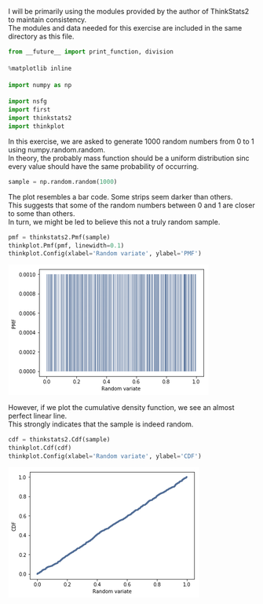 
I will be primarily using the modules provided by the author of ThinkStats2 to maintain consistency.<br>
The modules and data needed for this exercise are included in the same directory as this file.


```python
from __future__ import print_function, division

%matplotlib inline

import numpy as np

import nsfg
import first
import thinkstats2
import thinkplot
```

In this exercise, we are asked to generate 1000 random numbers from 0 to 1 using numpy.random.random. <br>
In theory, the probably mass function should be a uniform distribution sinc every value should have the same probability of occurring. <br>


```python
sample = np.random.random(1000)
```

The plot resembles a bar code. Some strips seem darker than others. <br> 
This suggests that some of the random numbers between 0 and 1 are closer to some than others. <br>
In turn, we might be led to believe this not a truly random sample.


```python
pmf = thinkstats2.Pmf(sample)
thinkplot.Pmf(pmf, linewidth=0.1)
thinkplot.Config(xlabel='Random variate', ylabel='PMF')
```


![png](output_5_0.png)


However, if we plot the cumulative density function, we see an almost perfect linear line. <br>
This strongly indicates that the sample is indeed random.


```python
cdf = thinkstats2.Cdf(sample)
thinkplot.Cdf(cdf)
thinkplot.Config(xlabel='Random variate', ylabel='CDF')
```


![png](output_7_0.png)



```python

```
